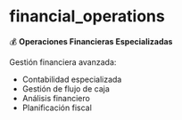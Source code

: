 # financial_operations

💰 **Operaciones Financieras Especializadas**

Gestión financiera avanzada:
- Contabilidad especializada
- Gestión de flujo de caja
- Análisis financiero
- Planificación fiscal